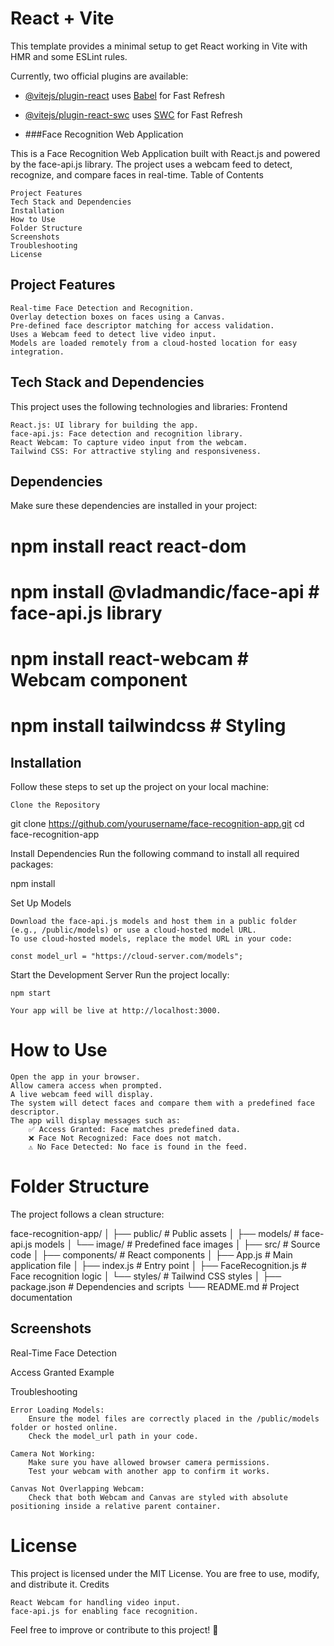 # React + Vite

This template provides a minimal setup to get React working in Vite with HMR and some ESLint rules.

Currently, two official plugins are available:

- [@vitejs/plugin-react](https://github.com/vitejs/vite-plugin-react/blob/main/packages/plugin-react/README.md) uses [Babel](https://babeljs.io/) for Fast Refresh
- [@vitejs/plugin-react-swc](https://github.com/vitejs/vite-plugin-react-swc) uses [SWC](https://swc.rs/) for Fast Refresh

- ###Face Recognition Web Application

This is a Face Recognition Web Application built with React.js and powered by the face-api.js library. The project uses a webcam feed to detect, recognize, and compare faces in real-time.
Table of Contents

    Project Features
    Tech Stack and Dependencies
    Installation
    How to Use
    Folder Structure
    Screenshots
    Troubleshooting
    License

## Project Features

    Real-time Face Detection and Recognition.
    Overlay detection boxes on faces using a Canvas.
    Pre-defined face descriptor matching for access validation.
    Uses a Webcam feed to detect live video input.
    Models are loaded remotely from a cloud-hosted location for easy integration.

## Tech Stack and Dependencies

This project uses the following technologies and libraries:
Frontend

    React.js: UI library for building the app.
    face-api.js: Face detection and recognition library.
    React Webcam: To capture video input from the webcam.
    Tailwind CSS: For attractive styling and responsiveness.

## Dependencies

Make sure these dependencies are installed in your project:

# npm install react react-dom
# npm install @vladmandic/face-api # face-api.js library
# npm install react-webcam         # Webcam component
# npm install tailwindcss          # Styling

## Installation

Follow these steps to set up the project on your local machine:

    Clone the Repository

git clone https://github.com/yourusername/face-recognition-app.git
cd face-recognition-app

Install Dependencies Run the following command to install all required packages:

npm install

Set Up Models

    Download the face-api.js models and host them in a public folder (e.g., /public/models) or use a cloud-hosted model URL.
    To use cloud-hosted models, replace the model URL in your code:

    const model_url = "https://cloud-server.com/models";

Start the Development Server Run the project locally:

    npm start

    Your app will be live at http://localhost:3000.

# How to Use

    Open the app in your browser.
    Allow camera access when prompted.
    A live webcam feed will display.
    The system will detect faces and compare them with a predefined face descriptor.
    The app will display messages such as:
        ✅ Access Granted: Face matches predefined data.
        ❌ Face Not Recognized: Face does not match.
        ⚠️ No Face Detected: No face is found in the feed.

# Folder Structure

The project follows a clean structure:

face-recognition-app/
│
├── public/                # Public assets
│   ├── models/            # face-api.js models
│   └── image/             # Predefined face images
│
├── src/                   # Source code
│   ├── components/        # React components
│   ├── App.js             # Main application file
│   ├── index.js           # Entry point
│   ├── FaceRecognition.js # Face recognition logic
│   └── styles/            # Tailwind CSS styles
│
├── package.json           # Dependencies and scripts
└── README.md              # Project documentation

## Screenshots
Real-Time Face Detection

Access Granted Example

Troubleshooting

    Error Loading Models:
        Ensure the model files are correctly placed in the /public/models folder or hosted online.
        Check the model_url path in your code.

    Camera Not Working:
        Make sure you have allowed browser camera permissions.
        Test your webcam with another app to confirm it works.

    Canvas Not Overlapping Webcam:
        Check that both Webcam and Canvas are styled with absolute positioning inside a relative parent container.

# License

This project is licensed under the MIT License. You are free to use, modify, and distribute it.
Credits

    React Webcam for handling video input.
    face-api.js for enabling face recognition.

Feel free to improve or contribute to this project! 🚀
